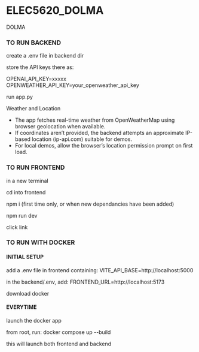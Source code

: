 # ELEC5620\_DOLMA

DOLMA

### TO RUN BACKEND

create a .env file in backend dir

store the API keys there as:

OPENAI_API_KEY=xxxxx
OPENWEATHER_API_KEY=your_openweather_api_key

run app.py

Weather and Location
- The app fetches real-time weather from OpenWeatherMap using browser geolocation when available.
- If coordinates aren’t provided, the backend attempts an approximate IP-based location (ip-api.com) suitable for demos.
- For local demos, allow the browser’s location permission prompt on first load.


### TO RUN FRONTEND

in a new terminal

cd into frontend

npm i (first time only, or when new dependancies have been added)

npm run dev

click link

### TO RUN WITH DOCKER

#### INITIAL SETUP

add a .env file in frontend containing: VITE_API_BASE=http://localhost:5000

in the backend/.env, add: FRONTEND_URL=http://localhost:5173

download docker

#### EVERYTIME

launch the docker app

from root, run: docker compose up --build

this will launch both frontend and backend